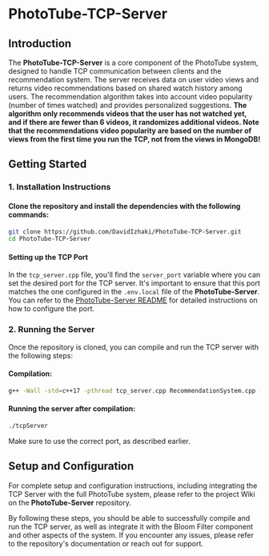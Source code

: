 # PhotoTube-TCP-Server

## Introduction
The **PhotoTube-TCP-Server** is a core component of the PhotoTube system, designed to handle TCP communication between clients and the recommendation system. The server receives data on user video views and returns video recommendations based on shared watch history among users. The recommendation algorithm takes into account video popularity (number of times watched) and provides personalized suggestions.
**The algorithm only recommends videos that the user has not watched yet, and if there are fewer than 6 videos, it randomizes additional videos. Note that the recommendations video popularity are based on the number of views from the first time you run the TCP, not from the views in MongoDB!**
## Getting Started

### 1. Installation Instructions

#### Clone the repository and install the dependencies with the following commands:

```bash
git clone https://github.com/DavidIzhaki/PhotoTube-TCP-Server.git
cd PhotoTube-TCP-Server
```

#### Setting up the TCP Port
In the `tcp_server.cpp` file, you'll find the `server_port` variable where you can set the desired port for the TCP server. It's important to ensure that this port matches the one configured in the `.env.local` file of the **PhotoTube-Server**. You can refer to the [PhotoTube-Server README](https://github.com/DavidIzhaki/PhotoTube-Server) for detailed instructions on how to configure the port.

### 2. Running the Server

Once the repository is cloned, you can compile and run the TCP server with the following steps:

#### Compilation:

```bash
g++ -Wall -std=c++17 -pthread tcp_server.cpp RecommendationSystem.cpp -o tcpServer
```

#### Running the server after compilation:

```bash
./tcpServer
```

Make sure to use the correct port, as described earlier.

## Setup and Configuration

For complete setup and configuration instructions, including integrating the TCP Server with the full PhotoTube system, please refer to the project Wiki on the **PhotoTube-Server** repository.

By following these steps, you should be able to successfully compile and run the TCP server, as well as integrate it with the Bloom Filter component and other aspects of the system. If you encounter any issues, please refer to the repository's documentation or reach out for support.

